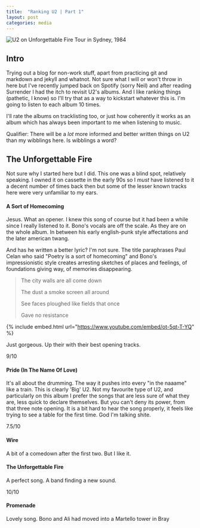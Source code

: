 ```yaml
---
title:  "Ranking U2 | Part 1"
layout: post
categories: media
---
```


![U2 on Unforgettable Fire Tour in Sydney, 1984](https://upload.wikimedia.org/wikipedia/commons/a/ad/U2_on_Unforgettable_Fire_Tour_09-09-1984.jpg)


## Intro

Trying out a blog for non-work stuff, apart from practicing git and markdown and jekyll and whatnot. Not sure what I will or won't throw in here but I've recently jumped back on Spotify (sorry Neil) and after reading Surrender I had the itch to revisit U2's albums. And I like ranking things (pathetic, I know) so I'll try that as a way to kickstart whatever this is. I'm going to listen to each album 10 times.

I'll rate the albums on tracklisting too, or just how coherently it works as an album which has always been important to me when listening to music.

Qualifier: There will be a *lot* more informed and better written things on U2 than my wibblings here. Is wibblings a word?

## The Unforgettable Fire

Not sure why I started here but I did.  This one was a blind spot, relatively speaking. I owned it on cassette in the early 90s so I *must* have listened to it a decent number of times back then but some of the lesser known tracks here were very unfamiliar to my ears.

#### A Sort of Homecoming

Jesus. What an opener. I knew this song of course but it had been a while since I really listened to it. Bono's vocals are off the scale. As they are on the whole album. In between his early english-punk style affectations and the later american twang. 

And has he written a better lyric? I'm not sure. The title paraphrases Paul Celan who said "Poetry is a sort of homecoming" and Bono's impressionistic style creates arresting sketches of places and feelings, of foundations giving way, of memories disappearing.

> The city walls are all come down
>
> The dust a smoke screen all around
>
> See faces ploughed like fields that once
>
> Gave no resistance

{% include embed.html url="https://www.youtube.com/embed/ot-5qt-T-YQ" %}

Just gorgeous. Up their with their best opening tracks.

9/10

#### Pride (In The Name Of Love)

It's all about the drumming. The way it pushes into every "in the naaame" like a train. This is clearly 'Big' U2. Not my favourite type of U2, and particularly on this album I prefer the songs that are less sure of what they are, less quick to declare themselves. But you can't deny its power, from that three note opening. It is a bit hard to hear the song properly, it feels like trying to see a table for the first time. God I'm talking shite.

7.5/10

#### Wire

A bit of a comedown after the first two. But I like it.

#### The Unforgettable Fire

A perfect song. A band finding a new sound.

10/10

#### Promenade

Lovely song. Bono and Ali had moved into a Martello tower in Bray 

<!--## Images

Upload an image to the *assets* folder and embed it with `![title](/assets/name.jpg))`. Keep in mind that the path needs to be adjusted if Jekyll is run inside a subfolder.

A wrapper `div` with the class `large` can be used to increase the width of an image or iframe.

![Flower](https://user-images.githubusercontent.com/4943215/55412447-bcdb6c80-5567-11e9-8d12-b1e35fd5e50c.jpg)

[Flower](https://unsplash.com/photos/iGrsa9rL11o) by Tj Holowaychuk

## Embedded content

You can also embed a lot of stuff, for example from YouTube, using the `embed.html` include.

{% include embed.html url="https://www.youtube.com/embed/_C0A5zX-iqM" %}-->
